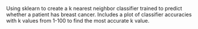 Using sklearn to create a k nearest neighbor classifier trained to predict whether a patient has breast cancer. Includes a plot of classifier accuracies with k values from 1-100 to find the most accurate k value.

